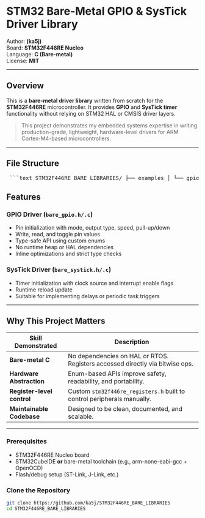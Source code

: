 # STM32 Bare-Metal GPIO & SysTick Driver Library

Author: **(ka5j)**  
Board: **STM32F446RE Nucleo**  
Language: **C (Bare-metal)**  
License: **MIT**

---

## Overview

This is a **bare-metal driver library** written from scratch for the **STM32F446RE** microcontroller. It provides **GPIO** and **SysTick timer** functionality without relying on STM32 HAL or CMSIS driver layers.

> This project demonstrates my embedded systems expertise in writing production-grade, lightweight, hardware-level drivers for ARM Cortex-M4-based microcontrollers.

---

## File Structure
<pre> ```text STM32F446RE_BARE_LIBRARIES/ ├── examples │ └── gpio_example.c ├── inc │ ├── bare_gpio.h │ ├── bare_systick.h │ ├── board_config.h │ └── stm32f446re_registers.h ├── LICENSE ├── README.md ├── src │ ├── bare_gpio.c │ └── bare_systick.c ``` </pre>


## Features

### GPIO Driver (`bare_gpio.h/.c`)
- Pin initialization with mode, output type, speed, pull-up/down
- Write, read, and toggle pin values
- Type-safe API using custom enums
- No runtime heap or HAL dependencies
- Inline optimizations and strict type checks

### SysTick Driver (`bare_systick.h/.c`)
- Timer initialization with clock source and interrupt enable flags
- Runtime reload update
- Suitable for implementing delays or periodic task triggers

---

## Why This Project Matters

| Skill Demonstrated       | Description |
|--------------------------|-------------|
| **Bare-metal C**         | No dependencies on HAL or RTOS. Registers accessed directly via bitwise ops. |
| **Hardware Abstraction** | Enum-based APIs improve safety, readability, and portability. |
| **Register-level control** | Custom `stm32f446re_registers.h` built to control peripherals manually. |
| **Maintainable Codebase** | Designed to be clean, documented, and scalable. |

---

### Prerequisites

- STM32F446RE Nucleo board
- STM32CubeIDE **or** bare-metal toolchain (e.g., arm-none-eabi-gcc + OpenOCD)
- Flash/debug setup (ST-Link, J-Link, etc.)

### Clone the Repository

```bash
git clone https://github.com/ka5j/STM32F446RE_BARE_LIBRARIES
cd STM32F446RE_BARE_LIBRARIES